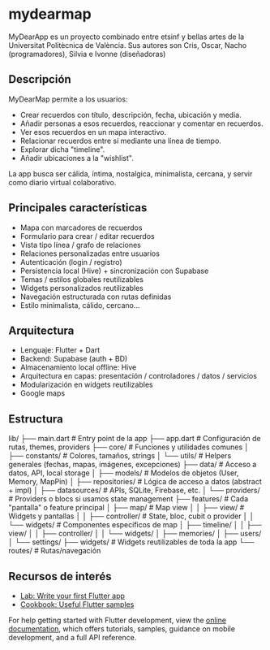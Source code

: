 # mydearmap

MyDearApp es un proyecto combinado entre etsinf y bellas artes de la Universitat Politècnica de València.
Sus autores son Cris, Oscar, Nacho (programadores), Silvia e Ivonne (diseñadoras)

## Descripción

MyDearMap permite a los usuarios:

- Crear recuerdos con título, descripción, fecha, ubicación y media.
- Añadir personas a esos recuerdos, reaccionar y comentar en recuerdos.
- Ver esos recuerdos en un mapa interactivo.
- Relacionar recuerdos entre sí mediante una línea de tiempo.
- Explorar dicha "timeline".
- Añadir ubicaciones a la "wishlist".

La app busca ser cálida, íntima, nostalgica, minimalista, cercana, y servir como diario virtual colaborativo.

## Principales características

- Mapa con marcadores de recuerdos
- Formulario para crear / editar recuerdos
- Vista tipo línea / grafo de relaciones
- Relaciones personalizadas entre usuarios
- Autenticación (login / registro)
- Persistencia local (Hive) + sincronización con Supabase
- Temas / estilos globales reutilizables
- Widgets personalizados reutilizables
- Navegación estructurada con rutas definidas
- Estilo minimalista, cálido, cercano...

## Arquitectura

- Lenguaje: Flutter + Dart
- Backend: Supabase (auth + BD)
- Almacenamiento local offline: Hive
- Arquitectura en capas: presentación / controladores / datos / servicios
- Modularización en widgets reutilizables
- Google maps

## Estructura

lib/
├── main.dart                   # Entry point de la app
├── app.dart                    # Configuración de rutas, themes, providers
├── core/                       # Funciones y utilidades comunes
│   ├── constants/          # Colores, tamaños, strings
│   └── utils/                  # Helpers generales (fechas, mapas, imágenes, excepciones)
├── data/                       # Acceso a datos, API, local storage
│   ├── models/                 # Modelos de objetos (User, Memory, MapPin)
│   ├── repositories/           # Lógica de acceso a datos (abstract + impl)
│   ├── datasources/            # APIs, SQLite, Firebase, etc.
│   └── providers/              # Providers o blocs si usamos state management
├── features/                   # Cada "pantalla" o feature principal
│   ├── map/                    # Map view
│   │   ├── view/               # Widgets y pantallas
│   │   ├── controller/         # State, bloc, cubit o provider
│   │   └── widgets/            # Componentes específicos de map
│   ├── timeline/
│   │   ├── view/
│   │   ├── controller/
│   │   └── widgets/
│   ├── memories/
│   ├── users/
│   └── settings/
├── widgets/                    # Widgets reutilizables de toda la app
└── routes/                     # Rutas/navegación

## Recursos de interés

- [Lab: Write your first Flutter app](https://docs.flutter.dev/get-started/codelab)
- [Cookbook: Useful Flutter samples](https://docs.flutter.dev/cookbook)

For help getting started with Flutter development, view the
[online documentation](https://docs.flutter.dev/), which offers tutorials,
samples, guidance on mobile development, and a full API reference.
